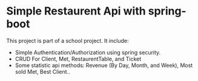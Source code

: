 # Simple Restaurent Api with spring-boot
This project is part of a school project. It include:
+ Simple Authentication/Authorization using spring security. 
+ CRUD For Client, Met, RestaurentTable, and Ticket
+ Some statistic api methods: Revenue (By Day, Month, and Week), Most sold Met, Best Client..


